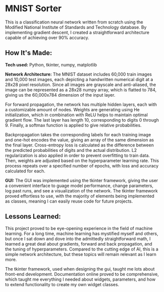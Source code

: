# MNIST Sorter
This is a classification neural network written from scratch using the Modified National Institute of Standards and
Technology database. By implementing gradient descent, I created a straightforward architecture capable of achieving
over 90% accuracy.

## How It's Made:

**Tech used:** Python, tkinter, numpy, matplotlib

**Network Architecture:**
The MNIST dataset includes 60,000 train images and 10,000 test images, each depicting a handwritten numerical digit at a 28x28 pixel resolution. Since all images are grayscale and anti-aliased, the image can be represented as a 28x28 numpy array, which is flatted to 784, giving us the 60,000x784 dimension of the input layer.

For forward propagation, the network has multiple hidden layers, each with a customizable amount of nodes. Weights are generating using He initialization, which in combination with ReLU helps to maintain optimal gradient flow. The last layer has length 10, corresponding to digits 0 through 9. Finally, a softmax function is applied to give relative probabilities.

Backpropagation takes the corresponding labels for each training image and one-hot encodes the value, giving an array of the same dimension as the final layer. Cross-entropy loss is calculated as the difference between the predicted probabilities of digits and the actual distribution. L2 regularization is also applied in order to prevent overfitting to train data. Then, weights are adjusted based on the hyperparameter learning rate.
This process repeats over a specified number of epochs, with loss and accuracy calculated for each.

**GUI:**
The GUI was implemented using the tkinter framework, giving the user a convenient interface to guage model performance, change parameters, log past runs, and see a visualization of the network. The tkinter framework proved effortless to use, with the majority of elements being implemented as classes, meaning I can easily reuse code for future projects.

## Lessons Learned:

This project proved to be eye-opening experience in the field of machine learning. For a long time, machine learning has mystified myself and others, but once I sat down and dove into the admittedly straightforward math, I learned a great deal about gradients, forward and back propagation, and the tuning of hyperparameters. Compared to the cutting edge of AI, this is a simple network architecture, but these topics will remain relevant as I learn more.

The tkinter framework, used when designing the gui, taught me lots about front-end development. Documentation online proved to be comprehensive, which taught me everything I needed about widgets, parameters, and how to extend functionality to create my own widget classes. 
